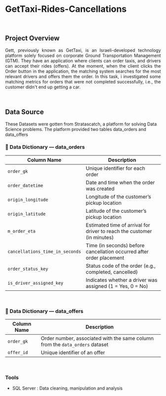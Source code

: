 # GetTaxi-Rides-Cancellations
 
&nbsp;

## Project Overview
<p align="justify">
Gett, previously known as GetTaxi, is an Israeli-developed technology platform solely focused on corporate Ground Transportation Management (GTM). They have an application where clients can order taxis, and drivers can accept their rides (offers). At the moment, when the client clicks the Order button in the application, the matching system searches for the most relevant drivers and offers them the order. In this task, i investigated some matching metrics for orders that were not completed successfully, i.e., the customer didn't end up getting a car.
</p>
  
&nbsp;

## Data Source
These Datasets were gotten from Stratascatch, a platform for solving Data Science problems. The platform provided two tables data_orders and data_offers

### 📖 Data Dictionary — data_orders  

| **Column Name**              | **Description**                                                                 |
|------------------------------|---------------------------------------------------------------------------------|
| `order_gk`                   | Unique identifier for each order                                                 |
| `order_datetime`             | Date and time when the order was created                                         |
| `origin_longitude`           | Longitude of the customer’s pickup location                                      |
| `origin_latitude`            | Latitude of the customer’s pickup location                                       |
| `m_order_eta`                | Estimated time of arrival for driver to reach the customer (in minutes)          |
| `cancellations_time_in_seconds` | Time (in seconds) before cancellation occurred after order placement          |
| `order_status_key`           | Status code of the order (e.g., completed, cancelled)                            |
| `is_driver_assigned_key`     | Indicates whether a driver was assigned (1 = Yes, 0 = No)                        |



&nbsp; 
### 📖 Data Dictionary — data_offers  

| **Column Name**              | **Description**                                                                 |
|------------------------------|---------------------------------------------------------------------------------|
| `order_gk`                   |Order number, associated with the same column from the `data_orders` dataset                                                |
| `offer_id`                   |  Unique identifier of an offer                                                  |


&nbsp; 

### Tools
- SQL Server : Data cleaning, manipulation and analysis




